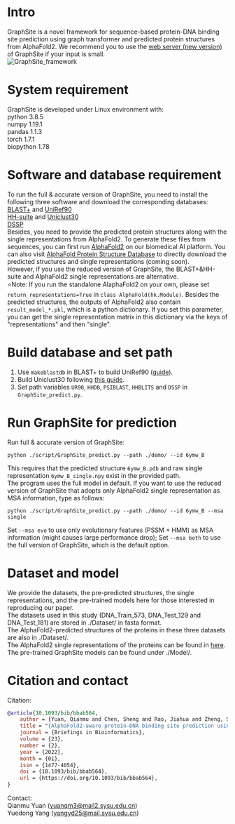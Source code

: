 # Intro  
GraphSite is a novel framework for sequence-based protein-DNA binding site prediction using graph transformer and predicted protein structures from AlphaFold2. We recommend you to use the [web server (new version)](http://bio-web1.nscc-gz.cn/app/graphsite) of GraphSite if your input is small.  
![GraphSite_framework](https://github.com/biomed-AI/GraphSite/blob/master/IMG/GraphSite_framework.png)   

# System requirement  
GraphSite is developed under Linux environment with:  
python  3.8.5  
numpy  1.19.1  
pandas  1.1.3  
torch  1.7.1  
biopython  1.78  

# Software and database requirement  
To run the full & accurate version of GraphSite, you need to install the following three software and download the corresponding databases:  
[BLAST+](https://ftp.ncbi.nlm.nih.gov/blast/executables/blast+/LATEST/) and [UniRef90](https://www.uniprot.org/downloads)  
[HH-suite](https://github.com/soedinglab/hh-suite) and [Uniclust30](https://uniclust.mmseqs.com/)  
[DSSP](https://github.com/cmbi/dssp)  
Besides, you need to provide the predicted protein structures along with the single representations from AlphaFold2. To generate these files from sequences, you can first run [AlphaFold2](http://bio-web1.nscc-gz.cn/app/alphaFold2_bio) on our biomedical AI platform. You can also visit [AlphaFold Protein Structure Database](https://alphafold.ebi.ac.uk/) to directly download the predicted structures and single representations (coming soon).  
However, if you use the reduced version of GraphSite, the BLAST+&HH-suite and AlphaFold2 single representations are alternative.  
:star:Note: If you run the standalone AlaphaFold2 on your own, please set `return_representations=True` in `class AlphaFold(hk.Module)`. Besides the predicted structures, the outputs of AlphaFold2 also contain `result_model_*.pkl`, which is a python dictionary. If you set this parameter, you can get the single representation matrix in this dictionary via the keys of "representations" and then "single".  

# Build database and set path  
1. Use `makeblastdb` in BLAST+ to build UniRef90 ([guide](https://www.ncbi.nlm.nih.gov/books/NBK569841/)).  
2. Build Uniclust30 following [this guide](https://github.com/soedinglab/uniclust-pipeline).  
3. Set path variables `UR90`, `HHDB`, `PSIBLAST`, `HHBLITS` and `DSSP` in `GraphSite_predict.py`.  

# Run GraphSite for prediction  
Run full & accurate version of GraphSite:  
```
python ./script/GraphSite_predict.py --path ./demo/ --id 6ymw_B
```
This requires that the predicted structure `6ymw_B.pdb` and raw single representation `6ymw_B_single.npy` exist in the provided path.  
The program uses the full model in default. If you want to use the reduced version of GraphSite that adopts only AlphaFold2 single representation as MSA information, type as follows:  
```
python ./script/GraphSite_predict.py --path ./demo/ --id 6ymw_B --msa single
```
Set `--msa evo` to use only evolutionary features (PSSM + HMM) as MSA information (might causes large performance drop); Set `--msa both` to use the full version of GraphSite, which is the default option.  

# Dataset and model  
We provide the datasets, the pre-predicted structures, the single representations, and the pre-trained models here for those interested in reproducing our paper.  
The datasets used in this study (DNA_Train_573, DNA_Test_129 and DNA_Test_181) are stored in ./Dataset/ in fasta format.  
The AlphaFold2-predicted structures of the proteins in these three datasets are also in ./Dataset/.  
The AlphaFold2 single representations of the proteins can be found in [here](https://drive.google.com/file/d/1qCbqAncR1k6IXmTIPhaLEyWxuk1Wy-z-/view?usp=sharing).  
The pre-trained GraphSite models can be found under ./Model/.  

# Citation and contact  
Citation:  
```bibtex
@article{10.1093/bib/bbab564,
    author = {Yuan, Qianmu and Chen, Sheng and Rao, Jiahua and Zheng, Shuangjia and Zhao, Huiying and Yang, Yuedong},
    title = "{AlphaFold2-aware protein–DNA binding site prediction using graph transformer}",
    journal = {Briefings in Bioinformatics},
    volume = {23},
    number = {2},
    year = {2022},
    month = {01},
    issn = {1477-4054},
    doi = {10.1093/bib/bbab564},
    url = {https://doi.org/10.1093/bib/bbab564},
}
```

Contact:  
Qianmu Yuan (yuanqm3@mail2.sysu.edu.cn)  
Yuedong Yang (yangyd25@mail.sysu.edu.cn)
